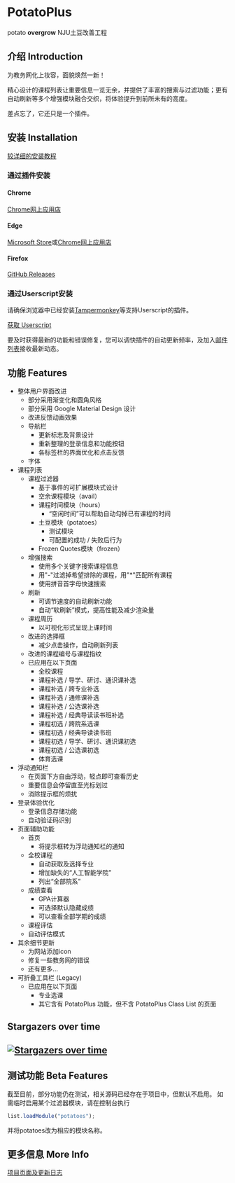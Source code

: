 # PotatoPlus

potato **overgrow**
NJU土豆改善工程

## 介绍 Introduction

为教务网化上妆容，面貌焕然一新！

精心设计的课程列表让重要信息一览无余，并提供了丰富的搜索与过滤功能；更有自动刷新等多个增强模块融合交织，将体验提升到前所未有的高度。

差点忘了，它还只是一个插件。

## 安装 Installation

[较详细的安装教程](https://cubiccm.ddns.net/2019/09/potatojw-upgraded/)

### 通过插件安装

#### Chrome

[Chrome网上应用店](https://chrome.google.com/webstore/detail/potatoplus/mokphlegfcilcbnjmhgfikjgnbnconba)

#### Edge

[Microsoft Store](https://microsoftedge.microsoft.com/addons/detail/potatoplus/miofoebmeohjbieochdmaolpaneapmib)或[Chrome网上应用店](https://chrome.google.com/webstore/detail/potatoplus/mokphlegfcilcbnjmhgfikjgnbnconba)

#### Firefox

[GitHub Releases](https://github.com/cubiccm/potatoplus/releases/latest/download/PotatoPlus.xpi)

### 通过Userscript安装

请确保浏览器中已经安装[Tampermonkey](https://tampermonkey.net)等支持Userscript的插件。

[获取 Userscript](https://github.com/cubiccm/potatoplus/releases/latest/download/potatoplus.user.js)

要及时获得最新的功能和错误修复，您可以调快插件的自动更新频率，及加入[邮件列表](https://cubiccm.ddns.net/potato-mailing-list/)接收最新动态。

## 功能 Features

- 整体用户界面改进
  - 部分采用渐变化和圆角风格
  - 部分采用 Google Material Design 设计
  - 改进反馈动画效果
  - 导航栏
    - 更新标志及背景设计
    - 重新整理的登录信息和功能按钮
    - 各标签栏的界面优化和点击反馈
  - 字体
- 课程列表
  - 课程过滤器
    - 基于事件的可扩展模块式设计
    - 空余课程模块（avail）
    - 课程时间模块（hours）
      - “空闲时间”可以帮助自动勾掉已有课程的时间
    - 土豆模块（potatoes）
      - 测试模块
      - 可配置的成功 / 失败后行为
    - Frozen Quotes模块（frozen）
  - 增强搜索
    - 使用多个关键字搜索课程信息
    - 用"-"过滤掉希望排除的课程，用"*"匹配所有课程
    - 使用拼音首字母快速搜索
  - 刷新
    - 可调节速度的自动刷新功能
    - 自动“软刷新”模式，提高性能及减少渲染量
  - 课程周历
    - 以可视化形式呈现上课时间
  - 改进的选择框
    - 减少点击操作，自动刷新列表
  - 改进的课程编号与课程指纹
  - 已应用在以下页面
    - 全校课程
    - 课程补选 / 导学、研讨、通识课补选
    - 课程补选 / 跨专业补选
    - 课程补选 / 通修课补选
    - 课程补选 / 公选课补选
    - 课程补选 / 经典导读读书班补选
    - 课程初选 / 跨院系选课
    - 课程初选 / 经典导读读书班
    - 课程初选 / 导学、研讨、通识课初选
    - 课程初选 / 公选课初选
    - 体育选课
- 浮动通知栏
  - 在页面下方自由浮动，轻点即可查看历史
  - 重要信息会停留直至光标划过
  - 消除提示框的烦扰
- 登录体验优化
  - 登录信息存储功能
  - 自动验证码识别
- 页面辅助功能
  - 首页
    - 将提示框转为浮动通知栏的通知
  - 全校课程
    - 自动获取及选择专业
    - 增加缺失的“人工智能学院”
    - 列出“全部院系”
  - 成绩查看
    - GPA计算器
    - 可选择默认隐藏成绩
    - 可以查看全部学期的成绩
  -  课程评估
    - 自动评估模式
- 其余细节更新
  - 为网站添加icon
  - 修复一些教务网的错误
  - 还有更多...
- 可折叠工具栏 (Legacy)
  - 已应用在以下页面
    - 专业选课
    - 其它含有 PotatoPlus 功能，但不含 PotatoPlus Class List 的页面
    
## Stargazers over time 

## [![Stargazers over time](https://starchart.cc/cubiccm/potatoplus.svg)](https://starchart.cc/cubiccm/potatoplus)

## 测试功能 Beta Features

截至目前，部分功能仍在测试，相关源码已经存在于项目中，但默认不启用。
如需临时启用某个过滤器模块，请在控制台执行
```javascript
list.loadModule("potatoes");
```
并将potatoes改为相应的模块名称。
    
## 更多信息 More Info

[项目页面及更新日志](https://cubiccm.ddns.net/2019/09/potatojw-upgraded/)
